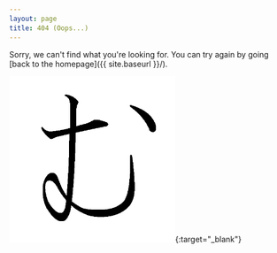 ```yaml
---
layout: page
title: 404 (Oops...)
---
```


Sorry, we can't find what you're looking for. You can try again by going [back to the homepage]({{ site.baseurl }}/).

[<img src="/images/mu.png" alt="hiragana mu" style="width: 300px;"/>](https://en.wikipedia.org/wiki/Mu_(negative)){:target="_blank"}

